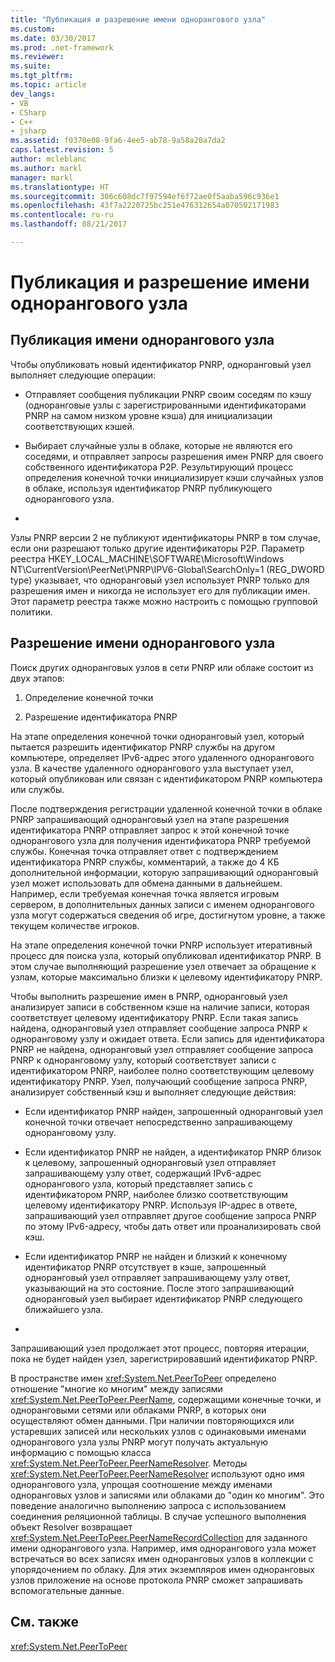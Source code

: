 ```yaml
---
title: "Публикация и разрешение имени однорангового узла"
ms.custom: 
ms.date: 03/30/2017
ms.prod: .net-framework
ms.reviewer: 
ms.suite: 
ms.tgt_pltfrm: 
ms.topic: article
dev_langs:
- VB
- CSharp
- C++
- jsharp
ms.assetid: f0370e08-9fa6-4ee5-ab78-9a58a20a7da2
caps.latest.revision: 5
author: mcleblanc
ms.author: markl
manager: markl
ms.translationtype: HT
ms.sourcegitcommit: 306c608dc7f97594ef6f72ae0f5aaba596c936e1
ms.openlocfilehash: 43f7a2220725bc251e476312654a070502171983
ms.contentlocale: ru-ru
ms.lasthandoff: 08/21/2017

---
```

# <a name="peer-name-publication-and-resolution"></a>Публикация и разрешение имени однорангового узла
## <a name="publishing-a-peer-name"></a>Публикация имени однорангового узла  
 Чтобы опубликовать новый идентификатор PNRP, одноранговый узел выполняет следующие операции:  
  
-   Отправляет сообщения публикации PNRP своим соседям по кэшу (одноранговые узлы с зарегистрированными идентификаторами PNRP на самом низком уровне кэша) для инициализации соответствующих кэшей.  
  
-   Выбирает случайные узлы в облаке, которые не являются его соседями, и отправляет запросы разрешения имен PNRP для своего собственного идентификатора P2P. Результирующий процесс определения конечной точки инициализирует кэши случайных узлов в облаке, используя идентификатор PNRP публикующего однорангового узла.  
  
-  
  
 Узлы PNRP версии 2 не публикуют идентификаторы PNRP в том случае, если они разрешают только другие идентификаторы P2P. Параметр реестра HKEY_LOCAL_MACHINE\SOFTWARE\Microsoft\Windows NT\CurrentVersion\PeerNet\PNRP\IPV6-Global\SearchOnly=1 (REG_DWORD type) указывает, что одноранговый узел использует PNRP только для разрешения имен и никогда не использует его для публикации имен. Этот параметр реестра также можно настроить с помощью групповой политики.  
  
## <a name="resolving-a-peer-name"></a>Разрешение имени однорангового узла  
 Поиск других одноранговых узлов в сети PNRP или облаке состоит из двух этапов:  
  
1.  Определение конечной точки  
  
2.  Разрешение идентификатора PNRP  
  
 На этапе определения конечной точки одноранговый узел, который пытается разрешить идентификатор PNRP службы на другом компьютере, определяет IPv6-адрес этого удаленного однорангового узла.  В качестве удаленного однорангового узла выступает узел, который опубликован или связан с идентификатором PNRP компьютера или службы.  
  
 После подтверждения регистрации удаленной конечной точки в облаке PNRP запрашивающий одноранговый узел на этапе разрешения идентификатора PNRP отправляет запрос к этой конечной точке однорангового узла для получения идентификатора PNRP требуемой службы. Конечная точка отправляет ответ с подтверждением идентификатора PNRP службы, комментарий, а также до 4 КБ дополнительной информации, которую запрашивающий одноранговый узел может использовать для обмена данными в дальнейшем. Например, если требуемая конечная точка является игровым сервером, в дополнительных данных записи с именем однорангового узла могут содержаться сведения об игре, достигнутом уровне, а также текущем количестве игроков.  
  
 На этапе определения конечной точки PNRP использует итеративный процесс для поиска узла, который опубликовал идентификатор PNRP. В этом случае выполняющий разрешение узел отвечает за обращение к узлам, которые максимально близки к целевому идентификатору PNRP.  
  
 Чтобы выполнить разрешение имен в PNRP, одноранговый узел анализирует записи в собственном кэше на наличие записи, которая соответствует целевому идентификатору PNRP. Если такая запись найдена, одноранговый узел отправляет сообщение запроса PNRP к одноранговому узлу и ожидает ответа. Если запись для идентификатора PNRP не найдена, одноранговый узел отправляет сообщение запроса PNRP к одноранговому узлу, который соответствует записи с идентификатором PNRP, наиболее полно соответствующим целевому идентификатору PNRP. Узел, получающий сообщение запроса PNRP, анализирует собственный кэш и выполняет следующие действия:  
  
-   Если идентификатор PNRP найден, запрошенный одноранговый узел конечной точки отвечает непосредственно запрашивающему одноранговому узлу.  
  
-   Если идентификатор PNRP не найден, а идентификатор PNRP близок к целевому, запрошенный одноранговый узел отправляет запрашивающему узлу ответ, содержащий IPv6-адрес однорангового узла, который представляет запись с идентификатором PNRP, наиболее близко соответствующим целевому идентификатору PNRP. Используя IP-адрес в ответе, запрашивающий узел отправляет другое сообщение запроса PNRP по этому IPv6-адресу, чтобы дать ответ или проанализировать свой кэш.  
  
-   Если идентификатор PNRP не найден и близкий к конечному идентификатор PNRP отсутствует в кэше, запрошенный одноранговый узел отправляет запрашивающему узлу ответ, указывающий на это состояние. После этого запрашивающий одноранговый узел выбирает идентификатор PNRP следующего ближайшего узла.  
  
-  
  
 Запрашивающий узел продолжает этот процесс, повторяя итерации, пока не будет найден узел, зарегистрировавший идентификатор PNRP.  
  
 В пространстве имен <xref:System.Net.PeerToPeer> определено отношение "многие ко многим" между записями <xref:System.Net.PeerToPeer.PeerName>, содержащими конечные точки, и одноранговыми сетями или облаками PNRP, в которых они осуществляют обмен данными. При наличии повторяющихся или устаревших записей или нескольких узлов с одинаковыми именами однорангового узла узлы PNRP могут получать актуальную информацию с помощью класса <xref:System.Net.PeerToPeer.PeerNameResolver>. Методы <xref:System.Net.PeerToPeer.PeerNameResolver> используют одно имя однорангового узла, упрощая соотношение между именами одноранговых узлов и записями или облаками до "один ко многим". Это поведение аналогично выполнению запроса с использованием соединения реляционной таблицы. В случае успешного выполнения объект Resolver возвращает <xref:System.Net.PeerToPeer.PeerNameRecordCollection> для заданного имени однорангового узла.  Например, имя однорангового узла может встречаться во всех записях имен одноранговых узлов в коллекции с упорядочением по облаку. Для этих экземпляров имен одноранговых узлов приложение на основе протокола PNRP сможет запрашивать вспомогательные данные.  
  
## <a name="see-also"></a>См. также  
 <xref:System.Net.PeerToPeer>

